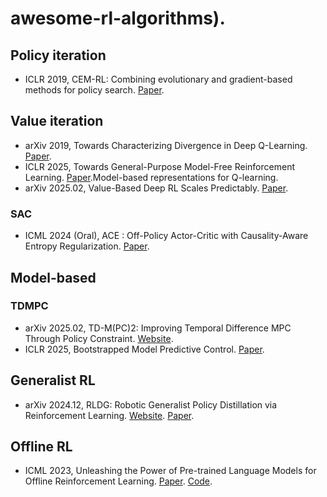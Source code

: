 # awesome-rl-algorithms).
## Policy iteration
- ICLR 2019, CEM-RL: Combining evolutionary and gradient-based methods for policy search. [Paper](https://arxiv.org/abs/1810.01222).
## Value iteration
- arXiv 2019, Towards Characterizing Divergence in Deep Q-Learning. [Paper](https://arxiv.org/abs/1903.08894).
- ICLR 2025, Towards General-Purpose Model-Free Reinforcement Learning. [Paper](https://arxiv.org/abs/2501.16142).Model-based representations for Q-learning.
- arXiv 2025.02, Value-Based Deep RL Scales Predictably. [Paper](https://arxiv.org/abs/2502.04327).
### SAC
- ICML 2024 (Oral), ACE : Off-Policy Actor-Critic with Causality-Aware Entropy Regularization. [Paper](https://arxiv.org/abs/2402.14528).
## Model-based
### TDMPC
- arXiv 2025.02, TD-M(PC)2: Improving Temporal Difference MPC Through Policy Constraint. [Website](https://darthutopian.github.io/tdmpc_square/).
- ICLR 2025, Bootstrapped Model Predictive Control. [Paper](https://openreview.net/pdf?id=i7jAYFYDcM).
## Generalist RL
- arXiv 2024.12, RLDG: Robotic Generalist Policy Distillation via Reinforcement Learning. [Website](https://generalist-distillation.github.io/). [Paper](https://arxiv.org/abs/2412.09858).
## Offline RL
- ICML 2023, Unleashing the Power of Pre-trained Language Models for Offline Reinforcement Learning. [Paper](https://arxiv.org/abs/2310.20587). [Code](https://github.com/srzer/LaMo-2023).
